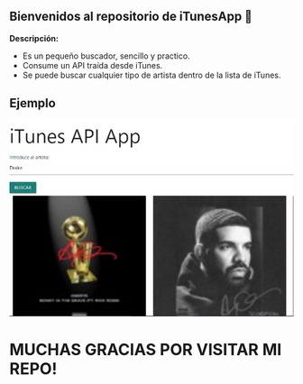 ## Bienvenidos al repositorio de iTunesApp 🎼

**Descripción:**
- Es un pequeño buscador, sencillo y practico. 
- Consume un API traída desde iTunes.
- Se puede buscar cualquier tipo de artista dentro de la lista de iTunes.

## Ejemplo
![](https://github.com/AxelMendez1/itunes-app/blob/master/img/demostracion.PNG?raw=true)


# MUCHAS GRACIAS POR VISITAR MI REPO!

